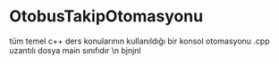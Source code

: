 # OtobusTakipOtomasyonu
tüm temel c++ ders konularının kullanıldığı bir konsol otomasyonu
.cpp uzantılı dosya main sınıfıdır
\n bjnjnl
